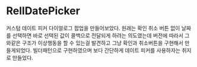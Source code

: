 # RellDatePicker
 커스텀 데이트 피커 다이얼로그 팝업을 만들어보았다.
 원래는 확인 취소 버튼 없이 날짜를 선택하면 바로 선택된 값이 콜백으로 전달되게 하려는 의도였는데
 버전에 따라서 그와같은 구조가 이상행동을 할 수 있는걸 발견하고
 그냥 확인과 취소버튼을 구현해서 만들게되었다.
 빌더패턴으로 구현하였으며 보다 간단하게 데이트 피커를 사용하자는 취지로 만들었다.
